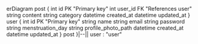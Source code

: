 erDiagram
  post {
    int id PK "Primary key"
    int user_id FK "References user"
    string content
    string category
    datetime created_at
    datetime updated_at
  }
  user {
    int id PK "Primary key"
    string name
    string email
    string password
    string menstruation_day
    string profile_photo_path
    datetime created_at
    datetime updated_at
  }
  post }|--|| user : "user"
